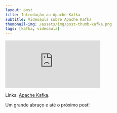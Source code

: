 ```yaml
---
layout: post
title: Introdução ao Apache Kafka
subtitle: Videoaula sobre Apache Kafka
thumbnail-img: /assets/img/post-thumb-kafka.png
tags: [kafka, videoaula]
---
```


<div class="video-container">
    <iframe src="https://www.youtube-nocookie.com/embed/tsBdfTHstTw" title="Videoaula sobre Apache Kafka" frameborder="0" allow="accelerometer; autoplay; encrypted-media; gyroscope; picture-in-picture" allowfullscreen></iframe>
</div>

Links:
<a href="https://kafka.apache.org/" target="\_blank">Apache Kafka</a>.

Um grande abraço e até o próximo post!
